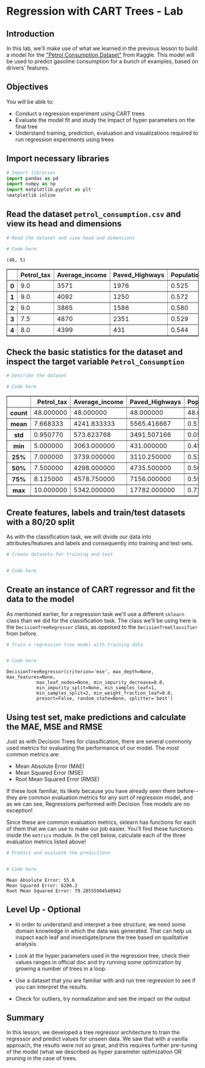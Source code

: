 
# Regression with CART Trees - Lab

## Introduction

In this lab, we'll make use of what we learned in the previous lesson to build a model for the ["Petrol Consumption Dataset"](https://www.kaggle.com/harinir/petrol-consumption) from Kaggle. This model will be used to predict gasoline consumption for a bunch of examples, based on drivers' features.

## Objectives
You will be able to:
- Conduct a regression experiment using CART trees
- Evaluate the model fit and study the impact of hyper parameters on the final tree
- Understand training, prediction, evaluation and visualizations required to run regression experiments using trees

## Import necessary libraries 


```python
# Import libraries 
import pandas as pd  
import numpy as np  
import matplotlib.pyplot as plt  
%matplotlib inline
```

## Read the dataset `petrol_consumption.csv` and view its head and dimensions


```python
# Read the dataset and view head and dimensions

# Code here
```

    (48, 5)
    




<div>
<style scoped>
    .dataframe tbody tr th:only-of-type {
        vertical-align: middle;
    }

    .dataframe tbody tr th {
        vertical-align: top;
    }

    .dataframe thead th {
        text-align: right;
    }
</style>
<table border="1" class="dataframe">
  <thead>
    <tr style="text-align: right;">
      <th></th>
      <th>Petrol_tax</th>
      <th>Average_income</th>
      <th>Paved_Highways</th>
      <th>Population_Driver_licence(%)</th>
      <th>Petrol_Consumption</th>
    </tr>
  </thead>
  <tbody>
    <tr>
      <th>0</th>
      <td>9.0</td>
      <td>3571</td>
      <td>1976</td>
      <td>0.525</td>
      <td>541</td>
    </tr>
    <tr>
      <th>1</th>
      <td>9.0</td>
      <td>4092</td>
      <td>1250</td>
      <td>0.572</td>
      <td>524</td>
    </tr>
    <tr>
      <th>2</th>
      <td>9.0</td>
      <td>3865</td>
      <td>1586</td>
      <td>0.580</td>
      <td>561</td>
    </tr>
    <tr>
      <th>3</th>
      <td>7.5</td>
      <td>4870</td>
      <td>2351</td>
      <td>0.529</td>
      <td>414</td>
    </tr>
    <tr>
      <th>4</th>
      <td>8.0</td>
      <td>4399</td>
      <td>431</td>
      <td>0.544</td>
      <td>410</td>
    </tr>
  </tbody>
</table>
</div>



## Check the basic statistics for the dataset and inspect the target variable `Petrol_Consumption`


```python
# Describe the dataset

# Code here
```




<div>
<style scoped>
    .dataframe tbody tr th:only-of-type {
        vertical-align: middle;
    }

    .dataframe tbody tr th {
        vertical-align: top;
    }

    .dataframe thead th {
        text-align: right;
    }
</style>
<table border="1" class="dataframe">
  <thead>
    <tr style="text-align: right;">
      <th></th>
      <th>Petrol_tax</th>
      <th>Average_income</th>
      <th>Paved_Highways</th>
      <th>Population_Driver_licence(%)</th>
      <th>Petrol_Consumption</th>
    </tr>
  </thead>
  <tbody>
    <tr>
      <th>count</th>
      <td>48.000000</td>
      <td>48.000000</td>
      <td>48.000000</td>
      <td>48.000000</td>
      <td>48.000000</td>
    </tr>
    <tr>
      <th>mean</th>
      <td>7.668333</td>
      <td>4241.833333</td>
      <td>5565.416667</td>
      <td>0.570333</td>
      <td>576.770833</td>
    </tr>
    <tr>
      <th>std</th>
      <td>0.950770</td>
      <td>573.623768</td>
      <td>3491.507166</td>
      <td>0.055470</td>
      <td>111.885816</td>
    </tr>
    <tr>
      <th>min</th>
      <td>5.000000</td>
      <td>3063.000000</td>
      <td>431.000000</td>
      <td>0.451000</td>
      <td>344.000000</td>
    </tr>
    <tr>
      <th>25%</th>
      <td>7.000000</td>
      <td>3739.000000</td>
      <td>3110.250000</td>
      <td>0.529750</td>
      <td>509.500000</td>
    </tr>
    <tr>
      <th>50%</th>
      <td>7.500000</td>
      <td>4298.000000</td>
      <td>4735.500000</td>
      <td>0.564500</td>
      <td>568.500000</td>
    </tr>
    <tr>
      <th>75%</th>
      <td>8.125000</td>
      <td>4578.750000</td>
      <td>7156.000000</td>
      <td>0.595250</td>
      <td>632.750000</td>
    </tr>
    <tr>
      <th>max</th>
      <td>10.000000</td>
      <td>5342.000000</td>
      <td>17782.000000</td>
      <td>0.724000</td>
      <td>968.000000</td>
    </tr>
  </tbody>
</table>
</div>



## Create features, labels and train/test datasets with a 80/20 split

As with the classification task, we will divide our data into attributes/features and labels and consequently into training and test sets.


```python
# Create datasets for training and test


# Code here
```

## Create an instance of CART regressor and fit the data to the model 

As mentioned earlier, for a regression task we'll use a different `sklearn` class than we did for the classification task. The class we'll be using here is the `DecisionTreeRegressor` class, as opposed to the `DecisionTreeClassifier` from before.


```python
# Train a regression tree model with training data 


# Code here
```




    DecisionTreeRegressor(criterion='mse', max_depth=None, max_features=None,
               max_leaf_nodes=None, min_impurity_decrease=0.0,
               min_impurity_split=None, min_samples_leaf=1,
               min_samples_split=2, min_weight_fraction_leaf=0.0,
               presort=False, random_state=None, splitter='best')



 ## Using test set, make predictions and calculate the MAE, MSE and RMSE
 
Just as with Decision Trees for classification, there are several commonly used metrics for evaluating the performance of our model. The most common metrics are:

* Mean Absolute Error (MAE)
* Mean Squared Error (MSE)
* Root Mean Squared Error (RMSE)

If these look familiar, its likely because you have already seen them before--they are common evaluation metrics for any sort of regression model, and as we can see, Regressions performed with Decision Tree models are no exception!
 
Since these are common evaluation metrics, sklearn has functions for each of them that we can use to make our job easier. You'll find these functions inside the `metrics` module. In the cell below, calculate each of the three evaluation metrics listed above!


```python
# Predict and evaluate the predictions


# Code here
```

    Mean Absolute Error: 55.6
    Mean Squared Error: 6286.2
    Root Mean Squared Error: 79.28555984540942
    

## Level Up - Optional 

- In order to understand and interpret a tree structure, we need some domain knowledge in which the data was generated. That can help us inspect each leaf and investigate/prune the tree based on qualitative analysis. 

- Look at the hyper parameters used in the regression tree, check their values ranges in official doc and try running some optimization by growing a number of trees in a loop. 

- Use a dataset that you are familiar with and run tree regression to see if you can interpret the results.

- Check for outliers, try normalization and see the impact on the output 

## Summary 

In this lesson, we developed a tree regressor architecture to train the regressor and predict values for unseen data. We saw that with a vanilla approach, the results were not so great, and this requires further pre-tuning of the model (what we described as hyper parameter optimization OR pruning in the case of trees. 
